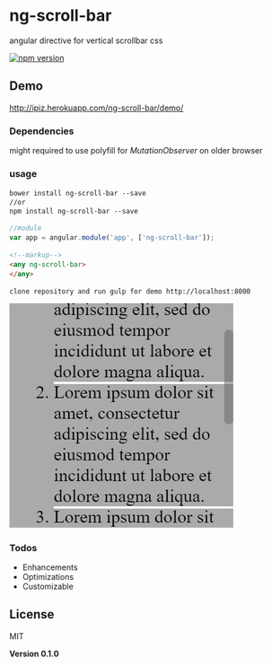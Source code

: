 # ng-scroll-bar
angular directive for vertical scrollbar css


[![npm version](https://badge.fury.io/js/tng-scroll-bar.svg)](http://badge.fury.io/js/ng-scroll-bar)

## Demo

http://ipiz.herokuapp.com/ng-scroll-bar/demo/

### Dependencies
might required to use polyfill for *MutationObserver* on older browser

### usage
```shell
bower install ng-scroll-bar --save
//or
npm install ng-scroll-bar --save
```
```javascript
//module
var app = angular.module('app', ['ng-scroll-bar']);
```
```html
<!--markup-->
<any ng-scroll-bar>
</any>
```

```
clone repository and run gulp for demo http://localhost:8000
```

![ng-scroll-bar Screenshot](https://raw.githubusercontent.com/appfoundations/ng-scroll-bar/master/preview.png "ng-scroll-bar Screenshot")

### Todos

 - Enhancements
 - Optimizations
 - Customizable

License
----

MIT


**Version 0.1.0**
